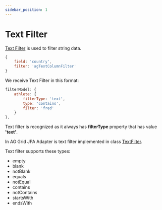 ```yaml
---
sidebar_position: 1
---
```


# Text Filter
[Text Filter](https://ag-grid.com/angular-data-grid/filter-text/) is used to filter string data.
```javascript title="Example of column definition with text filter"
{
    field: 'country',
    filter: 'agTextColumnFilter'
}
```

We receive Text Filter in this format:
```javascript title="Example of received text filter in filter model in request"
filterModel: {
    athlete: {
        filterType: 'text',
        type: 'contains',
        filter: 'fred'
    }
},
```

Text filter is recognized as it always has **filterType** property that has value **'text'**.

In AG Grid JPA Adapter is text filter implemented in class [TextFilter](https://github.com/smolcan/ag-grid-jpa-adapter/blob/main/src/main/java/io/github/smolcan/aggrid/jpa/adapter/filter/simple/TextFilter.java).

Text filter supports these types:
- empty
- blank
- notBlank
- equals
- notEqual
- contains
- notContains
- startsWith
- endsWith